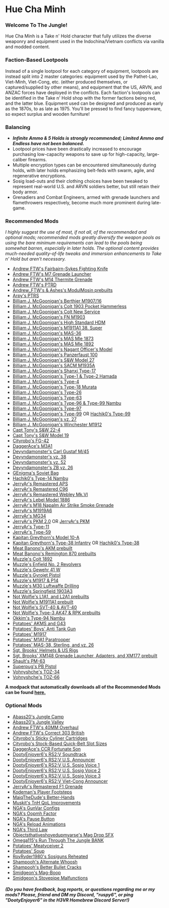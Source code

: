 # **Hue Cha Minh**

### Welcome To The Jungle!
Hue Cha Minh is a Take n' Hold character that fully utilizes the diverse weaponry and equipment used in the Indochina/Vietnam conflicts via vanilla and modded content. 
### Faction-Based Lootpools
Instead of a single lootpool for each category of equipment, lootpools are instead split into 2 master categories: equipment used by the Pathet-Lao, Viet-Minh, Viet-Cong, etc. (either produced themselves, or captured/supplied by other means), and equipment that the US, ARVN, and ANZAC forces have deployed in the conflicts. Each faction's lootpools can be identified in the Take n' Hold shop with the former factions being red, and the latter blue. Equipment used can be designed and produced as early as the 1870s, to as late as 1975. You'll be pressed to find fancy tupperware, so expect surplus and wooden furniture!
### Balancing
- ***Infinite Ammo & 5 Holds is strongly recommended; Limited Ammo and Endless have not been balanced.***
- Lootpool prices have been drastically increased to encourage purchasing low-capacity weapons to save up for high-capacity, large-caliber firearms.
- Multiple encryption types can be encountered simultaneously during holds, with later holds emphasizing belt-feds with swarm, agile, and regenerative encryptions.
- Sosig load-outs and their clothing choices have been tweaked to represent real-world U.S. and ARVN soldiers better, but still retain their body armor.
- Grenadiers and Combat Engineers, armed with grenade launchers and flamethrowers respectively, become much more prominent during late-game.

### Recommended Mods
*I highly suggest the use of most, if not all, of the recommended and optional mods; recommended mods greatly diversify the weapon pools as using the bare minimum requirements can lead to the pools being somewhat barren, especially in later holds. The optional content provides much-needed quality-of-life tweaks and immersion enhancements to Take n' Hold but aren't necessary.*
- [Andrew FTW's Fairbairn-Sykes Fighting Knife](https://h3vr.thunderstore.io/package/Andrew_FTW/FTW_Arms_Edged_Weapons_Pack/)
- [Andrew FTW's M7 Grenade Launcher](https://h3vr.thunderstore.io/package/Andrew_FTW/FTW_Arms_Modular_M1a/)
- [Andrew FTW's M14 Thermite Grenade](https://h3vr.thunderstore.io/package/Andrew_FTW/FTW_Arms_Thermite_Grenade/)
- [Andrew FTW's PTRD](https://h3vr.thunderstore.io/package/Andrew_FTW/FTW_Arms_PTRD/)
- [Andrew_FTW's & Ashes's ModulMosin prebuilts](https://h3vr.thunderstore.io/package/Andrew_FTW/Ashes_ModulMosin/)
- [Arpy's PTRS](https://thunderstore.io/c/h3vr/p/Arpy/PTRS/)
- [Billiam J. McGoonigan's Berthier M1907/16](https://h3vr.thunderstore.io/package/Billiam_J_McGoonigan/Big_Berthier_Bundle/)
- [Billiam J. McGoonigan's Colt 1903 Pocket Hammerless](https://h3vr.thunderstore.io/package/Billiam_J_McGoonigan/Colt_1903_Pocket_Hammerless/)
- [Billiam J. McGoonigan's Colt New Service](https://h3vr.thunderstore.io/package/Billiam_J_McGoonigan/Colt_New_Service/)
- [Billiam J. McGoonigan's FN M1903](https://h3vr.thunderstore.io/package/Billiam_J_McGoonigan/FN_M1903/)
- [Billiam J. McGoonigan's High Standard HDM](https://h3vr.thunderstore.io/package/Billiam_J_McGoonigan/High_Standard_HDM/)
- [Billiam J. McGoonigan's M1911A1 38. Super](https://h3vr.thunderstore.io/package/Billiam_J_McGoonigan/M1911A1_38Super/)
- [Billiam J. McGoonigan's MAS-36](https://h3vr.thunderstore.io/package/Billiam_J_McGoonigan/MAS36/)
- [Billiam J. McGoonigan's MAS Mle 1873](https://h3vr.thunderstore.io/package/Billiam_J_McGoonigan/MAS_Mle_1873/)
- [Billiam J. McGoonigan's MAS Mle 1892](https://h3vr.thunderstore.io/package/Billiam_J_McGoonigan/MAS_Mle_1892/)
- [Billiam J. McGoonigan's Nagant Officer's Model](https://h3vr.thunderstore.io/package/Billiam_J_McGoonigan/Nagant_Officers_Model/)
- [Billiam J. McGoonigan's Panzerfaust 100](https://h3vr.thunderstore.io/package/Billiam_J_McGoonigan/Nagant_Officers_Model/)
- [Billiam J. McGoonigan's S&W Model 27](https://h3vr.thunderstore.io/package/Billiam_J_McGoonigan/SW_Model_27/)
- [Billiam J. McGoonigan's SACM M1935A](https://h3vr.thunderstore.io/package/Billiam_J_McGoonigan/SACM_M1935A/)
- [Billiam J. McGoonigan's Shanxi Type-17](https://h3vr.thunderstore.io/package/Billiam_J_McGoonigan/Shanxi_Type17/)
- [Billiam J. McGoonigan's Type-1 & Type-2 Hamada](https://h3vr.thunderstore.io/package/Billiam_J_McGoonigan/Hamada_Pistols/)
- [Billiam J. McGoonigan's Type-4](https://h3vr.thunderstore.io/package/Billiam_J_McGoonigan/Type4_Rifle/)
- [Billiam J. McGoonigan's Type-18 Murata](https://h3vr.thunderstore.io/package/Billiam_J_McGoonigan/Murata/)
- [Billiam J. McGoonigan's Type-26](https://h3vr.thunderstore.io/package/Billiam_J_McGoonigan/MAS36/)
- [Billiam J. McGoonigan's Type-63](https://h3vr.thunderstore.io/package/Billiam_J_McGoonigan/Type_63/)
- [Billiam J. McGoonigan's Type-96 & Type-99 Nambu](https://h3vr.thunderstore.io/package/Billiam_J_McGoonigan/Nambu_LMGs/)
- [Billiam J. McGoonigan's Type-97](https://h3vr.thunderstore.io/package/Billiam_J_McGoonigan/Type97_AT_Rifle/)
- [Billiam J. McGoonigan's Type-99](https://h3vr.thunderstore.io/package/Billiam_J_McGoonigan/Arisaka_Type99/) OR [Hachik0's Type-99](https://h3vr.thunderstore.io/package/Hachik0/Type99/)
- [Billiam J. McGoonigan's vz. 27](https://h3vr.thunderstore.io/package/Billiam_J_McGoonigan/CZ27/)
- [Billiam J. McGoonigan's Winchester M1912](https://h3vr.thunderstore.io/package/Billiam_J_McGoonigan/Winchester_M1912/)
- [Capt Tony's S&W 22-4](https://h3vr.thunderstore.io/package/Capt_Tony/SW_224/)
- [Capt Tony's S&W Model 19](https://h3vr.thunderstore.io/package/Capt_Tony/SW_19/)
- [Cityrobo's FG-42](https://h3vr.thunderstore.io/package/cityrobo/FG_42/)
- [DaggerAce's M3A1](https://h3vr.thunderstore.io/package/DaggerAce/M3A1/)
- [Devyndamonster's Carl Gustaf M/45](https://h3vr.thunderstore.io/package/devyndamonster/Carl_Gustaf_M45/)
- [Devyndamonster's vz. 38](https://h3vr.thunderstore.io/package/devyndamonster/vz_38/)
- [Devyndamonster's vz. 52](https://h3vr.thunderstore.io/package/devyndamonster/vz_52/)
- [Devyndamonster's ZB vz. 26](https://h3vr.thunderstore.io/package/devyndamonster/ZB_vz_26/)
- [GEnigma's Soviet Bag](https://h3vr.thunderstore.io/package/GEnigma/LeatherPacks/)
- [Hachik0's Type-14 Nambu](https://h3vr.thunderstore.io/package/Hachik0/Type14/)
- [JerryAr's Remastered APS](https://h3vr.thunderstore.io/package/JerryAr/APSremastered/)
- [JerryAr's Remastered C96](https://h3vr.thunderstore.io/package/JerryAr/C96remastered/)
- [JerryAr's Remastered Webley Mk.VI](https://h3vr.thunderstore.io/package/JerryAr/WebleyMKVI_Remastered/)
- [JerryAr's Lebel Model 1886](https://h3vr.thunderstore.io/package/JerryAr/LebelM1886/)
- [JerryAr's M18 Napalm Air Strike Smoke Grenade](https://h3vr.thunderstore.io/package/JerryAr/AirStrikeSmokeGrenade/)
- [JerryAr's M1919A6](https://h3vr.thunderstore.io/package/JerryAr/M1919A6/)
- [JerryAr's MG34](https://h3vr.thunderstore.io/package/JerryAr/MG34/)
- [JerryAr's PKM 2.0](https://h3vr.thunderstore.io/package/JerryAr/PKM_2/) OR [JerryAr's PKM](https://h3vr.thunderstore.io/package/JerryAr/PKM/)
- [JerryAr's Type-11](https://h3vr.thunderstore.io/package/JerryAr/Type11LMG/)
- [JerryAr's Type-59](https://h3vr.thunderstore.io/package/JerryAr/Type59/)
- [Kapitan Greythorn's Model 10-A](https://h3vr.thunderstore.io/package/Kapitan_Greythorn/Model_10_A/)
- [Kapitan Greythorn's Type-38 Infantry](https://h3vr.thunderstore.io/package/Kapitan_Greythorn/Type_38_Infantry/) OR [Hachik0's Type-38](https://h3vr.thunderstore.io/package/Hachik0/Type38/)
- [Meat Banono's AKM prebuilt](https://h3vr.thunderstore.io/package/Meat_banono/Meats_ModulAK/)
- [Meat Banono's Remington 870 prebuilts](https://h3vr.thunderstore.io/package/Meat_banono/Meats_ModulShotguns/)
- [Muzzle's Colt 1892](https://h3vr.thunderstore.io/package/Muzzle_Alt/Colt_1892/)
- [Muzzle's Enfield No. 2 Revolvers](https://h3vr.thunderstore.io/package/Muzzle/Enfield_No_2_Revolver/1.0.0/)
- [Muzzle's Gewehr 41 W](https://h3vr.thunderstore.io/package/Muzzle/Gewehr_41_W/)
- [Muzzle's Gyrojet Pistol](https://thunderstore.io/c/h3vr/p/Muzzle/Gyrojet_Pistol/)
- [Muzzle's M1917 & P14](https://h3vr.thunderstore.io/package/Muzzle/Enfield_P14_And_M1917_Rifles/)
- [Muzzle's M30 Luftwaffe Drilling](https://h3vr.thunderstore.io/package/Muzzle_Alt/M30_Luftwaffe_Drilling/)
- [Muzzle's Springfield 1903A3](https://h3vr.thunderstore.io/package/Muzzle/Springfield_1903A3_Rifle/)
- [Not Wolfie's L1A1, and L2A1 prebuilts](https://h3vr.thunderstore.io/package/Not_Wolfie/Modul_FAL/)
- [Not Wolfie's M1911A1 prebuilt](https://h3vr.thunderstore.io/package/Not_Wolfie/Modul_1911/)
- [Not Wolfie's SVT-40 & AVT-40](https://h3vr.thunderstore.io/package/Not_Wolfie/AVT_40/)
- [Not Wolfie's Type-3 AK47 & RPK prebuilts](https://h3vr.thunderstore.io/package/Not_Wolfie/ModulAK_Plus/)
- [Okkim's Type-94 Nambu](https://h3vr.thunderstore.io/package/Okkim/Type_94_Nambu/)
- [Potatoes' AKMS and G43](https://h3vr.thunderstore.io/package/Potatoes/Potatoes_Rifles/)
- [Potatoes' Boys' Anti Tank Gun](https://h3vr.thunderstore.io/package/Potatoes/Potatoes_Destructive_Devices/)
- [Potatoes' M1917](https://h3vr.thunderstore.io/package/Potatoes/Potatoes_Revolvers/)
- [Potatoes' M1A1 Paratrooper](https://h3vr.thunderstore.io/package/Potatoes/Potatoes_Carbines/)
- [Potatoes' MAS-38, Sterling, and vz. 26](https://h3vr.thunderstore.io/package/Potatoes/Potatoes_SMGs/)
- [Sgt. Brooks' Helmets & US Rigs](https://h3vr.thunderstore.io/package/sgtbrooks/Gears_Through_Time/)
- [Sgt. Brooks' XM148 Grenade Launcher, Adapters, and XM177 prebuilt](https://h3vr.thunderstore.io/package/sgtbrooks/Retro_AR/)
- [Shault's PM-63](https://h3vr.thunderstore.io/package/Shault/PM63/)
- [Superpug's PB Pistol](https://h3vr.thunderstore.io/package/superpug/PBPISTOL/)
- [Vohnyshche's TOZ-34](https://h3vr.thunderstore.io/package/Vohnyshche/TOZ34/)
- [Vohnyshche's TOZ-66](https://h3vr.thunderstore.io/package/Vohnyshche/TOZ66/)

**A modpack that automatically downloads all of the Recommended Mods can be found [here.](https://thunderstore.io/c/h3vr/p/DootyEnjoyer6/Hue_Cha_Minh_Content_Pack/)**

### Optional Mods
- [Abass20's Jungle Camp](https://h3vr.thunderstore.io/package/Abass20/JungleCampTNH/)
- [Abass20's Jungle Valley](https://h3vr.thunderstore.io/package/Abass20/JungleValleyTNH/)
- [Andrew FTW's 40MM Overhaul](https://h3vr.thunderstore.io/package/Andrew_FTW/FTW_Arms_40mm_Overhaul/)
- [Andrew FTW's Correct 303 British](https://h3vr.thunderstore.io/package/Andrew_FTW/Correct_303_British/)
- [Cityrobo's Sticky Cyliner Cartridges](https://h3vr.thunderstore.io/package/cityrobo/StickyCylinderCartridges/)
- [Cityrobo's Stock-Based Quick-Belt Slot Sizes](https://h3vr.thunderstore.io/package/cityrobo/StockBased_QBSlotSize/)
- [DaggerAce's CCR Fortunate Son](https://h3vr.thunderstore.io/package/DaggerAce/CCR_Fortunate_Son/)
- [DootyEnjoyer6's RS2:V Soundtrack](https://thunderstore.io/c/h3vr/p/DootyEnjoyer6/RS2_Soundtrack/)
- [DootyEnjoyer6's RS2:V U.S. Announcer](https://thunderstore.io/c/h3vr/p/DootyEnjoyer6/RS2_US_Announcer/)
- [DootyEnjoyer6's RS2:V U.S. Sosig Voice 1](https://thunderstore.io/c/h3vr/p/DootyEnjoyer6/RS2_US_Voices_1/)
- [DootyEnjoyer6's RS2:V U.S. Sosig Voice 2](https://thunderstore.io/c/h3vr/p/DootyEnjoyer6/RS2_US_Voices_2/)
- [DootyEnjoyer6's RS2:V U.S. Sosig Voice 3](https://thunderstore.io/c/h3vr/p/DootyEnjoyer6/RS2_US_Voices_3/)
- [DootyEnjoyer6's RS2:V Viet-Cong Announcer](https://thunderstore.io/c/h3vr/p/DootyEnjoyer6/RS2_VC_Announcer/)
- [JerryAr's Remastered F1 Grenade](https://h3vr.thunderstore.io/package/JerryAr/F1_Limonka_Grenade/)
- [Kodeman's Player Footsteps](https://h3vr.thunderstore.io/package/Kodeman/PlayerFootsteps/)
- [MaiqTheDude's Better-Hands](https://h3vr.thunderstore.io/package/MaiqTheDude/BetterHands/)
- [Muskit's TnH QoL Improvements](https://h3vr.thunderstore.io/package/muskit/TNH_Quality_of_Life_Improvements/)
- [NGA's GunVar Configs](https://thunderstore.io/c/h3vr/p/NGA/GunVarConfigs/)
- [NGA's Oopmh Factor](https://thunderstore.io/c/h3vr/p/NGA/OomphFactor/)
- [NGA's Pause Button](https://thunderstore.io/c/h3vr/p/NGA/PauseButton/)
- [NGA's Reload Animations](https://thunderstore.io/c/h3vr/p/NGA/ReloadAnimations/)
- [NGA's Third Law](https://h3vr.thunderstore.io/package/NGA/ThirdLaw/)
- [Objectsthativeshovedupmyarse's Mag Drop SFX](https://h3vr.thunderstore.io/package/objectsthativeshovedupmyarse/Mag_Drop_SFX/)
- [Omega115's Run Through The Jungle BANK](https://h3vr.thunderstore.io/package/Omega115/Run_Through_The_Jungle_TNH_Song/)
- [Potatoes' Meatyceiver 2](https://h3vr.thunderstore.io/package/Potatoes/Meatyceiver_2/)
- [Potatoes' Soup](https://h3vr.thunderstore.io/package/Potatoes/Potatoes_Soup/)
- [RoyRyder1980's Sosiguns Reheated](https://h3vr.thunderstore.io/package/RoyRyder1980/Sosiguns_Reheated/)
- [Shampooh's Alternate Whoosh](https://h3vr.thunderstore.io/package/Shampooh/Alternate_Whoosh/)
- [Shampooh's Better Bullet Cracks](https://h3vr.thunderstore.io/package/Shampooh/Better_Bullet_Cracks/)
- [Smidgeon's Mag-Boop](https://h3vr.thunderstore.io/package/Smidgeon/MagBoop/)
- [Smidgeon's Stovepipe Malfunctions](https://h3vr.thunderstore.io/package/Smidgeon/Stovepipe/)

###### ***(Do you have feedback, bug reports, or questions regarding me or my mods? Please, friend and DM my Discord, "ruspy6", or ping "DootyEnjoyer6" in the H3VR Homebrew Discord Server!)***
